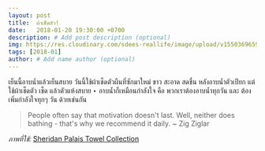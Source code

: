 ```yaml
---
layout: post
title:  ผ้าเช็ดตัว!
date:   2018-01-20 19:30:00 +0700
description: # Add post description (optional)
img: https://res.cloudinary.com/sdees-reallife/image/upload/v1550369659/towel.jpg # Add image post (optional)
tags: [2018-01]
author: # Add name author (optional)
---
```

เย็นนี้อาบน้ำแล้วเย็นสบาย วันนี้ใช้ผ้าเช็ดตัวผืนที่ซักมาใหม่ ขาว สะอาด สดชื่น หลังอาบน้ำตัวเปียก แต่ ใช้ผ้าเช็ดตัว เช็ด แล้วตัวแห้งสบาย ‣ อาบน้ำก็เหมือนกำลังใจ คือ พวกเราต้องอาบน้ำทุกวัน และ ต้องเพิ่มกำลังใจทุกๆ วัน ด้วยเช่นกัน

> People often say that motivation doesn't last. Well, neither does bathing - that's why we recommend it daily.
> ~ Zig Ziglar

*ภาพที่ใช้:* [Sheridan Palais Towel Collection](https://www.sheridanaustralia.co.uk/)
